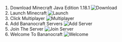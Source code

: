 1. Download Minecraft Java Edition 1.18.1
![Download](/download.png)
2. Launch Minecraft
![Launch](/launch.png)
3. Click Multiplayer
![Multiplayer](/multiplayer.png)
4. Add Bananocraft Servers
![Add Server](/add_server.png)
5. Join The Server
![Join Server](/join_server.png)
6. Welcome To Bananocraft
![Welcome](/welcome.png)